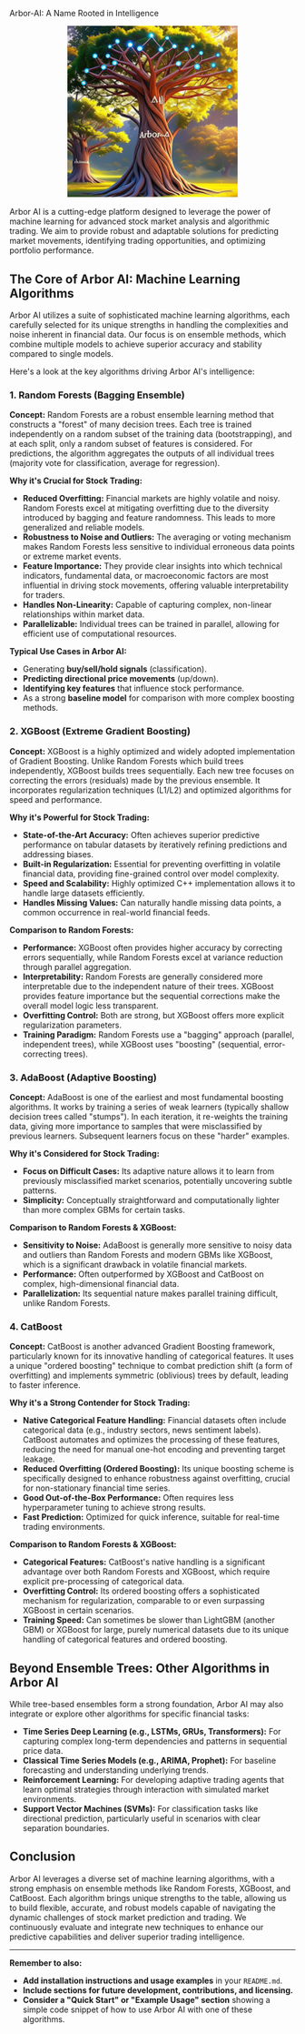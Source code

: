 Arbor-AI: A Name Rooted in Intelligence

<p align="center">
  <a href="https://github.com/rustic-ml/arbor-ai">
    <img src="https://github.com/rustic-ml/arbor-ai/blob/main/Arbor-Ai.png" alt="Arbor-AI Logo" width="300">
  </a>
</p>

Arbor AI is a cutting-edge platform designed to leverage the power of machine learning for advanced stock market analysis and algorithmic trading. We aim to provide robust and adaptable solutions for predicting market movements, identifying trading opportunities, and optimizing portfolio performance.

## The Core of Arbor AI: Machine Learning Algorithms

Arbor AI utilizes a suite of sophisticated machine learning algorithms, each carefully selected for its unique strengths in handling the complexities and noise inherent in financial data. Our focus is on ensemble methods, which combine multiple models to achieve superior accuracy and stability compared to single models.

Here's a look at the key algorithms driving Arbor AI's intelligence:

### 1. Random Forests (Bagging Ensemble)

**Concept:** Random Forests are a robust ensemble learning method that constructs a "forest" of many decision trees. Each tree is trained independently on a random subset of the training data (bootstrapping), and at each split, only a random subset of features is considered. For predictions, the algorithm aggregates the outputs of all individual trees (majority vote for classification, average for regression).

**Why it's Crucial for Stock Trading:**
* **Reduced Overfitting:** Financial markets are highly volatile and noisy. Random Forests excel at mitigating overfitting due to the diversity introduced by bagging and feature randomness. This leads to more generalized and reliable models.
* **Robustness to Noise and Outliers:** The averaging or voting mechanism makes Random Forests less sensitive to individual erroneous data points or extreme market events.
* **Feature Importance:** They provide clear insights into which technical indicators, fundamental data, or macroeconomic factors are most influential in driving stock movements, offering valuable interpretability for traders.
* **Handles Non-Linearity:** Capable of capturing complex, non-linear relationships within market data.
* **Parallelizable:** Individual trees can be trained in parallel, allowing for efficient use of computational resources.

**Typical Use Cases in Arbor AI:**
* Generating **buy/sell/hold signals** (classification).
* **Predicting directional price movements** (up/down).
* **Identifying key features** that influence stock performance.
* As a strong **baseline model** for comparison with more complex boosting methods.

### 2. XGBoost (Extreme Gradient Boosting)

**Concept:** XGBoost is a highly optimized and widely adopted implementation of Gradient Boosting. Unlike Random Forests which build trees independently, XGBoost builds trees sequentially. Each new tree focuses on correcting the errors (residuals) made by the previous ensemble. It incorporates regularization techniques (L1/L2) and optimized algorithms for speed and performance.

**Why it's Powerful for Stock Trading:**
* **State-of-the-Art Accuracy:** Often achieves superior predictive performance on tabular datasets by iteratively refining predictions and addressing biases.
* **Built-in Regularization:** Essential for preventing overfitting in volatile financial data, providing fine-grained control over model complexity.
* **Speed and Scalability:** Highly optimized C++ implementation allows it to handle large datasets efficiently.
* **Handles Missing Values:** Can naturally handle missing data points, a common occurrence in real-world financial feeds.

**Comparison to Random Forests:**
* **Performance:** XGBoost often provides higher accuracy by correcting errors sequentially, while Random Forests excel at variance reduction through parallel aggregation.
* **Interpretability:** Random Forests are generally considered more interpretable due to the independent nature of their trees. XGBoost provides feature importance but the sequential corrections make the overall model logic less transparent.
* **Overfitting Control:** Both are strong, but XGBoost offers more explicit regularization parameters.
* **Training Paradigm:** Random Forests use a "bagging" approach (parallel, independent trees), while XGBoost uses "boosting" (sequential, error-correcting trees).

### 3. AdaBoost (Adaptive Boosting)

**Concept:** AdaBoost is one of the earliest and most fundamental boosting algorithms. It works by training a series of weak learners (typically shallow decision trees called "stumps"). In each iteration, it re-weights the training data, giving more importance to samples that were misclassified by previous learners. Subsequent learners focus on these "harder" examples.

**Why it's Considered for Stock Trading:**
* **Focus on Difficult Cases:** Its adaptive nature allows it to learn from previously misclassified market scenarios, potentially uncovering subtle patterns.
* **Simplicity:** Conceptually straightforward and computationally lighter than more complex GBMs for certain tasks.

**Comparison to Random Forests & XGBoost:**
* **Sensitivity to Noise:** AdaBoost is generally more sensitive to noisy data and outliers than Random Forests and modern GBMs like XGBoost, which is a significant drawback in volatile financial markets.
* **Performance:** Often outperformed by XGBoost and CatBoost on complex, high-dimensional financial data.
* **Parallelization:** Its sequential nature makes parallel training difficult, unlike Random Forests.

### 4. CatBoost

**Concept:** CatBoost is another advanced Gradient Boosting framework, particularly known for its innovative handling of categorical features. It uses a unique "ordered boosting" technique to combat prediction shift (a form of overfitting) and implements symmetric (oblivious) trees by default, leading to faster inference.

**Why it's a Strong Contender for Stock Trading:**
* **Native Categorical Feature Handling:** Financial datasets often include categorical data (e.g., industry sectors, news sentiment labels). CatBoost automates and optimizes the processing of these features, reducing the need for manual one-hot encoding and preventing target leakage.
* **Reduced Overfitting (Ordered Boosting):** Its unique boosting scheme is specifically designed to enhance robustness against overfitting, crucial for non-stationary financial time series.
* **Good Out-of-the-Box Performance:** Often requires less hyperparameter tuning to achieve strong results.
* **Fast Prediction:** Optimized for quick inference, suitable for real-time trading environments.

**Comparison to Random Forests & XGBoost:**
* **Categorical Features:** CatBoost's native handling is a significant advantage over both Random Forests and XGBoost, which require explicit pre-processing of categorical data.
* **Overfitting Control:** Its ordered boosting offers a sophisticated mechanism for regularization, comparable to or even surpassing XGBoost in certain scenarios.
* **Training Speed:** Can sometimes be slower than LightGBM (another GBM) or XGBoost for large, purely numerical datasets due to its unique handling of categorical features and ordered boosting.

## Beyond Ensemble Trees: Other Algorithms in Arbor AI

While tree-based ensembles form a strong foundation, Arbor AI may also integrate or explore other algorithms for specific financial tasks:

* **Time Series Deep Learning (e.g., LSTMs, GRUs, Transformers):** For capturing complex long-term dependencies and patterns in sequential price data.
* **Classical Time Series Models (e.g., ARIMA, Prophet):** For baseline forecasting and understanding underlying trends.
* **Reinforcement Learning:** For developing adaptive trading agents that learn optimal strategies through interaction with simulated market environments.
* **Support Vector Machines (SVMs):** For classification tasks like directional prediction, particularly useful in scenarios with clear separation boundaries.

## Conclusion

Arbor AI leverages a diverse set of machine learning algorithms, with a strong emphasis on ensemble methods like Random Forests, XGBoost, and CatBoost. Each algorithm brings unique strengths to the table, allowing us to build flexible, accurate, and robust models capable of navigating the dynamic challenges of stock market prediction and trading. We continuously evaluate and integrate new techniques to enhance our predictive capabilities and deliver superior trading intelligence.

---

**Remember to also:**

* **Add installation instructions and usage examples** in your `README.md`.
* **Include sections for future development, contributions, and licensing.**
* **Consider a "Quick Start" or "Example Usage" section** showing a simple code snippet of how to use Arbor AI with one of these algorithms.
